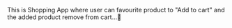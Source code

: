  This is Shopping App where user can favourite product to "Add to cart" and the added product remove from cart...🛒